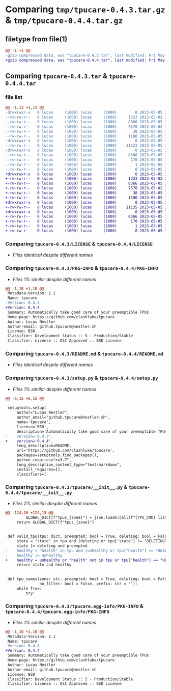 # Comparing `tmp/tpucare-0.4.3.tar.gz` & `tmp/tpucare-0.4.4.tar.gz`

## filetype from file(1)

```diff
@@ -1 +1 @@
-gzip compressed data, was "tpucare-0.4.3.tar", last modified: Fri May  5 11:57:56 2023, max compression
+gzip compressed data, was "tpucare-0.4.4.tar", last modified: Fri May  5 13:33:28 2023, max compression
```

## Comparing `tpucare-0.4.3.tar` & `tpucare-0.4.4.tar`

### file list

```diff
@@ -1,13 +1,13 @@
-drwxrwxr-x   0 lucas     (1000) lucas     (1000)        0 2023-05-05 11:57:56.356714 tpucare-0.4.3/
--rw-rw-r--   0 lucas     (1000) lucas     (1000)     1323 2023-05-02 17:44:22.000000 tpucare-0.4.3/LICENSE
--rw-rw-r--   0 lucas     (1000) lucas     (1000)     8366 2023-05-05 11:57:56.356714 tpucare-0.4.3/PKG-INFO
--rw-rw-r--   0 lucas     (1000) lucas     (1000)     7570 2023-05-02 17:44:22.000000 tpucare-0.4.3/README.md
--rw-rw-r--   0 lucas     (1000) lucas     (1000)       38 2023-05-05 11:57:56.356714 tpucare-0.4.3/setup.cfg
--rw-rw-r--   0 lucas     (1000) lucas     (1000)     1106 2023-05-05 11:57:42.000000 tpucare-0.4.3/setup.py
-drwxrwxr-x   0 lucas     (1000) lucas     (1000)        0 2023-05-05 11:57:56.356714 tpucare-0.4.3/tpucare/
--rw-rw-r--   0 lucas     (1000) lucas     (1000)    11123 2023-05-05 11:57:30.000000 tpucare-0.4.3/tpucare/__init__.py
-drwxrwxr-x   0 lucas     (1000) lucas     (1000)        0 2023-05-05 11:57:56.356714 tpucare-0.4.3/tpucare.egg-info/
--rw-rw-r--   0 lucas     (1000) lucas     (1000)     8366 2023-05-05 11:57:56.000000 tpucare-0.4.3/tpucare.egg-info/PKG-INFO
--rw-rw-r--   0 lucas     (1000) lucas     (1000)      170 2023-05-05 11:57:56.000000 tpucare-0.4.3/tpucare.egg-info/SOURCES.txt
--rw-rw-r--   0 lucas     (1000) lucas     (1000)        1 2023-05-05 11:57:56.000000 tpucare-0.4.3/tpucare.egg-info/dependency_links.txt
--rw-rw-r--   0 lucas     (1000) lucas     (1000)        8 2023-05-05 11:57:56.000000 tpucare-0.4.3/tpucare.egg-info/top_level.txt
+drwxrwxr-x   0 lucas     (1000) lucas     (1000)        0 2023-05-05 13:33:28.412765 tpucare-0.4.4/
+-rw-rw-r--   0 lucas     (1000) lucas     (1000)     1323 2023-05-02 17:44:22.000000 tpucare-0.4.4/LICENSE
+-rw-rw-r--   0 lucas     (1000) lucas     (1000)     8366 2023-05-05 13:33:28.412765 tpucare-0.4.4/PKG-INFO
+-rw-rw-r--   0 lucas     (1000) lucas     (1000)     7570 2023-05-02 17:44:22.000000 tpucare-0.4.4/README.md
+-rw-rw-r--   0 lucas     (1000) lucas     (1000)       38 2023-05-05 13:33:28.412765 tpucare-0.4.4/setup.cfg
+-rw-rw-r--   0 lucas     (1000) lucas     (1000)     1106 2023-05-05 13:33:18.000000 tpucare-0.4.4/setup.py
+drwxrwxr-x   0 lucas     (1000) lucas     (1000)        0 2023-05-05 13:33:28.412765 tpucare-0.4.4/tpucare/
+-rw-rw-r--   0 lucas     (1000) lucas     (1000)    11135 2023-05-05 13:33:03.000000 tpucare-0.4.4/tpucare/__init__.py
+drwxrwxr-x   0 lucas     (1000) lucas     (1000)        0 2023-05-05 13:33:28.412765 tpucare-0.4.4/tpucare.egg-info/
+-rw-rw-r--   0 lucas     (1000) lucas     (1000)     8366 2023-05-05 13:33:28.000000 tpucare-0.4.4/tpucare.egg-info/PKG-INFO
+-rw-rw-r--   0 lucas     (1000) lucas     (1000)      170 2023-05-05 13:33:28.000000 tpucare-0.4.4/tpucare.egg-info/SOURCES.txt
+-rw-rw-r--   0 lucas     (1000) lucas     (1000)        1 2023-05-05 13:33:28.000000 tpucare-0.4.4/tpucare.egg-info/dependency_links.txt
+-rw-rw-r--   0 lucas     (1000) lucas     (1000)        8 2023-05-05 13:33:28.000000 tpucare-0.4.4/tpucare.egg-info/top_level.txt
```

### Comparing `tpucare-0.4.3/LICENSE` & `tpucare-0.4.4/LICENSE`

 * *Files identical despite different names*

### Comparing `tpucare-0.4.3/PKG-INFO` & `tpucare-0.4.4/PKG-INFO`

 * *Files 1% similar despite different names*

```diff
@@ -1,10 +1,10 @@
 Metadata-Version: 2.1
 Name: tpucare
-Version: 0.4.3
+Version: 0.4.4
 Summary: Automatically take good care of your preemptible TPUs
 Home-page: https://github.com/clashluke/tpucare
 Author: Lucas Nestler
 Author-email: github.tpucare@nestler.sh
 License: BSD
 Classifier: Development Status :: 5 - Production/Stable
 Classifier: License :: OSI Approved :: BSD License
```

### Comparing `tpucare-0.4.3/README.md` & `tpucare-0.4.4/README.md`

 * *Files identical despite different names*

### Comparing `tpucare-0.4.3/setup.py` & `tpucare-0.4.4/setup.py`

 * *Files 1% similar despite different names*

```diff
@@ -6,15 +6,15 @@
 
 setuptools.setup(
     author="Lucas Nestler",
     author_email="github.tpucare@nestler.sh",
     name='tpucare',
     license='BSD',
     description='Automatically take good care of your preemptible TPUs',
-    version='0.4.3',
+    version='0.4.4',
     long_description=README,
     url='https://github.com/clashluke/tpucare',
     packages=setuptools.find_packages(),
     python_requires=">=3.7",
     long_description_content_type="text/markdown",
     install_requires=[],
     classifiers=[
```

### Comparing `tpucare-0.4.3/tpucare/__init__.py` & `tpucare-0.4.4/tpucare/__init__.py`

 * *Files 2% similar despite different names*

```diff
@@ -124,16 +124,15 @@
         GLOBAL_DICT[f"tpus_{zone}"] = json.loads(call(f"{TPU_CMD} list --zone {zone} --format json"))
     return GLOBAL_DICT[f"tpus_{zone}"]
 
 
 def valid_tpu(tpu: dict, preempted: bool = True, deleting: bool = False, unhealthy: bool = True) -> bool:
     state = "state" in tpu and (deleting or tpu['state'] != "DELETING") and (preempted or tpu['state'] != "PREEMPTED")
     state |= deleting and preempted
-    healthy = "health" in tpu and (unhealthy or tpu["health"] == "HEALTHY")
-    healthy |= unhealthy
+    healthy = unhealthy or "health" not in tpu or tpu["health"] == "HEALTHY"  # we assume no health info == good
     return state and healthy
 
 
 def tpu_names(zone: str, preempted: bool = True, deleting: bool = False, unhealthy: bool = False,
               no_filter: bool = False, prefix: str = ''):
     while True:
         try:
```

### Comparing `tpucare-0.4.3/tpucare.egg-info/PKG-INFO` & `tpucare-0.4.4/tpucare.egg-info/PKG-INFO`

 * *Files 1% similar despite different names*

```diff
@@ -1,10 +1,10 @@
 Metadata-Version: 2.1
 Name: tpucare
-Version: 0.4.3
+Version: 0.4.4
 Summary: Automatically take good care of your preemptible TPUs
 Home-page: https://github.com/clashluke/tpucare
 Author: Lucas Nestler
 Author-email: github.tpucare@nestler.sh
 License: BSD
 Classifier: Development Status :: 5 - Production/Stable
 Classifier: License :: OSI Approved :: BSD License
```

